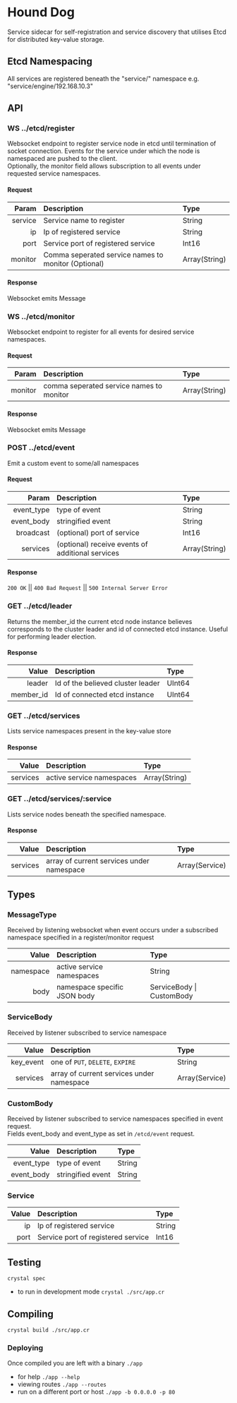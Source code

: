 # Hound Dog

Service sidecar for self-registration and service discovery that utilises Etcd for distributed key-value storage.

## Etcd Namespacing

All services are registered beneath the "service/" namespace e.g. "service/engine/192.168.10.3"

## API

### WS ../etcd/register

Websocket endpoint to register service node in etcd until termination of socket connection.
Events for the service under which the node is namespaced are pushed to the client.  
Optionally, the monitor field allows subscription to all events under requested service namespaces.

#### Request

| Param   | Description                                         | Type          |
|--------:|:----------------------------------------------------|:--------------|
| service | Service name to register                            | String        |
| ip      | Ip of registered service                            | String        |
| port    | Service port of registered service                  | Int16         |
| monitor | Comma seperated service names to monitor (Optional) | Array(String) |

#### Response

Websocket emits Message

### WS ../etcd/monitor

Websocket endpoint to register for all events for desired service namespaces.

#### Request

| Param   | Description                              | Type          |
|--------:|:-----------------------------------------|:--------------|
| monitor | comma seperated service names to monitor | Array(String) |

#### Response

Websocket emits Message

### POST ../etcd/event

Emit a custom event to some/all namespaces

#### Request

| Param      | Description                                      | Type          |
|-----------:|:-------------------------------------------------|:--------------|
| event_type | type of event                                    | String        |
| event_body | stringified event                                | String        |
| broadcast  | (optional) port of service                       | Int16         |
| services   | (optional) receive events of additional services | Array(String) |

#### Response

`200 OK` || `400 Bad Request` || `500 Internal Server Error`

### GET ../etcd/leader

Returns the member_id the current etcd node instance believes corresponds to the cluster leader and id of connected etcd instance.
Useful for performing leader election.

#### Response

| Value      | Description                              | Type          |
|-----------:|:-----------------------------------------|:--------------|
| leader     | Id of the believed cluster leader        | UInt64        |
| member_id  | Id of connected etcd instance            | UInt64        |

### GET ../etcd/services

Lists service namespaces present in the key-value store

#### Response

| Value     | Description                              | Type          |
|----------:|:-----------------------------------------|:--------------|
| services  | active service namespaces                | Array(String) |

### GET ../etcd/services/:service

Lists service nodes beneath the specified namespace.

#### Response

| Value     | Description                               | Type           |
|----------:|:------------------------------------------|:---------------|
| services  | array of current services under namespace | Array(Service) |

## Types

### MessageType

Received by listening websocket when event occurs under a subscribed namespace specified in a register/monitor request

| Value      | Description                             | Type                      |
|-----------:|:----------------------------------------|:--------------------------|
| namespace  | active service namespaces               | String                    |
| body       | namespace specific JSON body            | ServiceBody \| CustomBody |

### ServiceBody

Received by listener subscribed to service namespace

| Value       | Description                               | Type                      |
|------------:|:------------------------------------------|:--------------------------|
| key_event   | one of `PUT`, `DELETE`, `EXPIRE`          | String                    |
| services    | array of current services under namespace | Array(Service)            |

### CustomBody

Received by listener subscribed to service namespaces specified in event request.  
Fields event_body and event_type as set in `/etcd/event` request.

| Value            | Description            | Type          |
|-----------------:|:-----------------------|:--------------|
| event_type       | type of event          | String        |
| event_body       | stringified event      | String        |

### Service

| Value    | Description                             | Type     |
|---------:|:----------------------------------------|:---------|
| ip       | Ip of registered service                | String   |
| port     | Service port of registered service      | Int16    |

## Testing

`crystal spec`

* to run in development mode `crystal ./src/app.cr`

## Compiling

`crystal build ./src/app.cr`

### Deploying

Once compiled you are left with a binary `./app`

* for help `./app --help`
* viewing routes `./app --routes`
* run on a different port or host `./app -b 0.0.0.0 -p 80`
